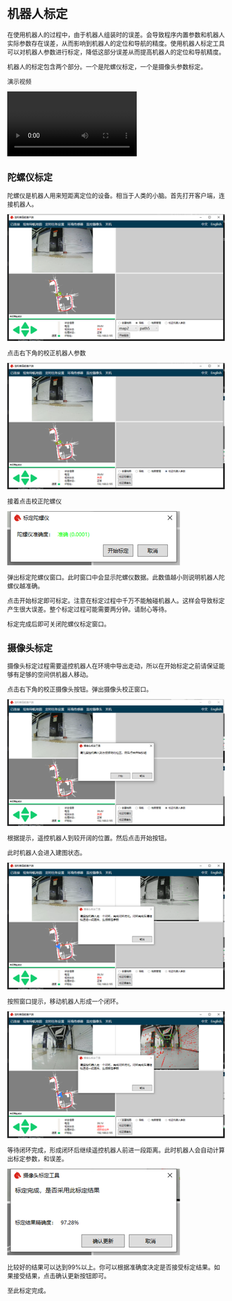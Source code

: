 # 机器人标定

在使用机器人的过程中，由于机器人组装时的误差。会导致程序内置参数和机器人实际参数存在误差，从而影响到机器人的定位和导航的精度。使用机器人标定工具可以对机器人参数进行标定，降低这部分误差从而提高机器人的定位和导航精度。

机器人的标定包含两个部分。一个是陀螺仪标定，一个是摄像头参数标定。

演示视频

<video src="https://bwbot.org/s/sHt8wN" style="max-width: 100%"></video>

## 陀螺仪标定

陀螺仪是机器人用来短距离定位的设备。相当于人类的小脑。首先打开客户端，连接机器人。

![连接机器人](./images/calib-1.png)

点击右下角的校正机器人参数

![校正机器人参数](./images/calib2.png)

接着点击校正陀螺仪

![校正陀螺仪](./images/calib3.png)

弹出标定陀螺仪窗口。此时窗口中会显示陀螺仪数据。此数值越小则说明机器人陀螺仪越准确。

点击开始标定即可标定。注意在标定过程中千万不能触碰机器人。这样会导致标定产生很大误差。整个标定过程可能需要两分钟。请耐心等待。

标定完成后即可关闭陀螺仪标定窗口。

## 摄像头标定

摄像头标定过程需要遥控机器人在环境中导出走动，所以在开始标定之前请保证能够有足够的空间供机器人移动。

点击右下角的校正摄像头按钮。弹出摄像头校正窗口。

![摄像头校正](./images/calib4.png)

根据提示，遥控机器人到较开阔的位置。然后点击开始按钮。

此时机器人会进入建图状态。

![启动摄像头校准](./images/calib5.png)

按照窗口提示，移动机器人形成一个闭环。

![闭环](./images/calib6.png)

等待闭环完成，形成闭环后继续遥控机器人前进一段距离。此时机器人会自动计算出标定参数，和误差。

![标定结果](./images/calib7.png)

比较好的结果可以达到99%以上。你可以根据准确度决定是否接受标定结果。如果接受结果，点击确认更新按钮即可。

至此标定完成。
